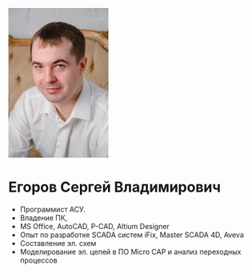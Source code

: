 ![](img/photo.jpeg)

# Егоров Сергей Владимирович

* Программист АСУ. 
* Владение ПК,
* MS Office, AutoCAD, P-CAD, Altium Designer
* Опыт по разработке SCADA систем iFix, Master SCADA 4D, Aveva
* Составление эл. схем
* Моделирование эл. цепей в ПО Micro CAP и анализ переходных процессов